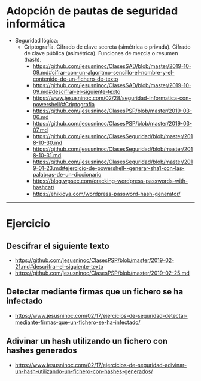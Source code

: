# Adopción de pautas de seguridad informática
- Seguridad lógica:
  - Criptografía. Cifrado de clave secreta (simétrica o privada). Cifrado de clave pública (asimétrica). Funciones de mezcla o resumen (hash).
    - https://github.com/jesusninoc/ClasesSAD/blob/master/2019-10-09.md#cifrar-con-un-algoritmo-sencillo-el-nombre-y-el-contenido-de-un-fichero-de-texto
    - https://github.com/jesusninoc/ClasesSAD/blob/master/2019-10-09.md#descifrar-el-siguiente-texto
    - https://www.jesusninoc.com/02/28/seguridad-informatica-con-powershell/#Criptografia
    - https://github.com/jesusninoc/ClasesPSP/blob/master/2019-03-06.md
    - https://github.com/jesusninoc/ClasesPSP/blob/master/2019-03-07.md
    - https://github.com/jesusninoc/ClasesSeguridad/blob/master/2018-10-30.md
    - https://github.com/jesusninoc/ClasesSeguridad/blob/master/2018-10-31.md
    - https://github.com/jesusninoc/ClasesSeguridad/blob/master/2019-01-23.md#ejercicio-de-powershell--generar-sha1-con-las-palabras-de-un-diccionario
    - https://blog.wpsec.com/cracking-wordpress-passwords-with-hashcat/
    - https://ehikioya.com/wordpress-password-hash-generator/

--------------------

# Ejercicio
## Descifrar el siguiente texto
* https://github.com/jesusninoc/ClasesPSP/blob/master/2019-02-21.md#descrifrar-el-siguiente-texto
* https://github.com/jesusninoc/ClasesPSP/blob/master/2019-02-25.md

## Detectar mediante firmas que un fichero se ha infectado
* https://www.jesusninoc.com/02/17/ejercicios-de-seguridad-detectar-mediante-firmas-que-un-fichero-se-ha-infectado/

## Adivinar un hash utilizando un fichero con hashes generados
* https://www.jesusninoc.com/02/17/ejercicios-de-seguridad-adivinar-un-hash-utilizando-un-fichero-con-hashes-generados/
